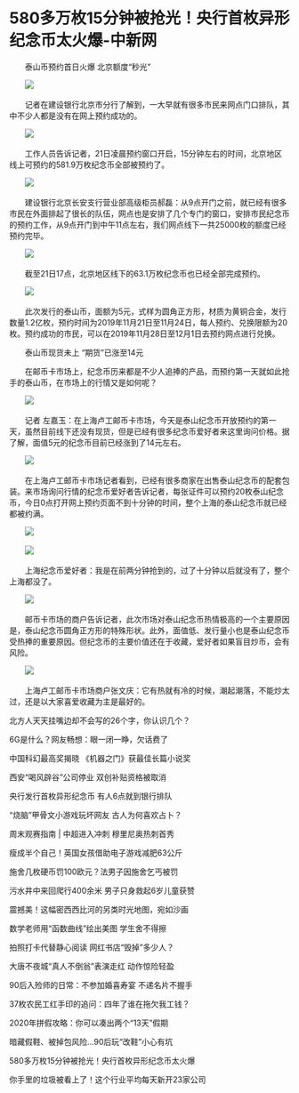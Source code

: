 # 580多万枚15分钟被抢光！央行首枚异形纪念币太火爆-中新网

　　泰山币预约首日火爆 北京额度“秒光”

　　<img src="http://www.chinanews.com/cr/2019/1122/2128213077.jpg" />

　　记者在建设银行北京市分行了解到，一大早就有很多市民来网点门口排队，其中不少人都是没有在网上预约成功的。

　　<img src="http://www.chinanews.com/cr/2019/1122/632366819.jpg" />

　　工作人员告诉记者，21日凌晨预约窗口开启，15分钟左右的时间，北京地区线上可预约的581.9万枚纪念币全部被预约了。

　　<img src="http://www.chinanews.com/cr/2019/1122/2252220042.jpg" />

　　建设银行北京长安支行营业部高级柜员郝磊：从9点开门之前，就已经有很多市民在外面排起了很长的队伍，网点也是安排了几个专门的窗口，安排市民纪念币的预约工作，从9点开门到中午11点左右，我们网点线下一共25000枚的额度已经预约完毕。

　　<img src="http://www.chinanews.com/cr/2019/1122/3877274685.jpg" />

　　截至21日17点，北京地区线下的63.1万枚纪念币也已经全部完成预约。

　　<img src="http://www.chinanews.com/cr/2019/1122/484111336.jpg" />

　　此次发行的泰山币，面额为5元，式样为圆角正方形，材质为黄铜合金，发行数量1.2亿枚，预约时间为2019年11月21日至11月24日，每人预约、兑换限额为20枚。预约成功的市民，可以在2019年11月28日至12月1日去预约网点进行兑换。

　　泰山币现货未上 “期货”已涨至14元

　　在邮币卡市场上，纪念币历来都是不少人追捧的产品，而预约第一天就如此抢手的泰山币，在市场上的行情又是如何呢？

　　<img src="http://www.chinanews.com/cr/2019/1122/4003422274.jpg" />

　　记者 左嘉玉：在上海卢工邮币卡市场，今天是泰山纪念币开放预约的第一天，虽然目前线下还没有现货，但是已经有很多纪念币爱好者来这里询问价格。据了解，面值5元的纪念币目前已经涨到了14元左右。

　　<img src="http://www.chinanews.com/cr/2019/1122/552805554.jpg" />

　　在上海卢工邮币卡市场记者看到，已经有很多商家在出售泰山纪念币的配套包装。来市场询问行情的纪念币爱好者告诉记者，每张证件可以预约20枚泰山纪念币，今日0点打开网上预约页面不到十分钟的时间，整个上海的泰山纪念币就已经都被约满。

　　<img src="http://www.chinanews.com/cr/2019/1122/3284090267.jpg" />

　　<img src="http://www.chinanews.com/cr/2019/1122/1614606493.jpg" />

　　上海纪念币爱好者：我是在前两分钟抢到的，过了十分钟以后就没有了，整个上海都没了。

　　<img src="http://www.chinanews.com/cr/2019/1122/1341584225.jpg" />

　　邮币卡市场的商户告诉记者，此次市场对泰山纪念币热情极高的一个主要原因是，泰山纪念币圆角正方形的特殊形状。此外，面值低、发行量小也是泰山纪念币受热捧的重要原因。但纪念币的主要价值还在于收藏，爱好者如果盲目炒币，会有风险。

　　<img src="http://www.chinanews.com/cr/2019/1122/1045158675.jpg" />

　　上海卢工邮币卡市场商户张文庆：它有热就有冷的时候，潮起潮落，不能炒太过，还是以大家喜爱收藏为主是最好的。

北方人天天挂嘴边却不会写的26个字，你认识几个？

6G是什么？网友畅想：眼一闭一睁，欠话费了

中国科幻最高奖揭晓 《机器之门》获最佳长篇小说奖

西安“喝风辟谷”公司停业 双创补贴资格被取消

央行发行首枚异形纪念币 有人6点就到银行排队

“烧脑”甲骨文小游戏玩坏网友 古人为何喜欢占卜？

周末观赛指南 | 中超进入冲刺 穆里尼奥热刺首秀

瘦成半个自己！英国女孩借助电子游戏减肥63公斤

施舍几枚硬币罚100欧元？法男子因施舍乞丐被罚

污水井中来回爬行400余米 男子只身救起6岁儿童获赞

震撼美！这幅密西西比河的另类时光地图，宛如沙画

数学老师用“函数曲线”绘出美图 学生舍不得擦

拍照打卡代替静心阅读 网红书店“毁掉”多少人？

大唐不夜城“真人不倒翁”表演走红 动作惊险轻盈

90后入殓师的日常：不参加婚喜寿宴 不递名片不握手

37枚农民工红手印的追问：四年了谁在拖欠我工钱？

2020年拼假攻略：你可以凑出两个“13天”假期

暗藏假鞋、被掉包风险…90后玩“改鞋”小心有坑

580多万枚15分钟被抢光！央行首枚异形纪念币太火爆

你手里的垃圾被看上了！这个行业平均每天新开23家公司
